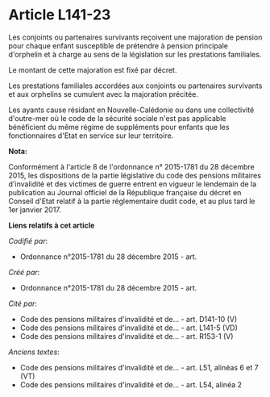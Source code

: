 # Article L141-23

Les conjoints ou partenaires survivants reçoivent une majoration de pension pour chaque enfant susceptible de prétendre à
pension principale d'orphelin et à charge au sens de la législation sur les prestations familiales.

Le montant de cette majoration est fixé par décret.

Les prestations familiales accordées aux conjoints ou partenaires survivants et aux orphelins se cumulent avec la majoration
précitée.

Les ayants cause résidant en Nouvelle-Calédonie ou dans une collectivité d'outre-mer où le code de la sécurité sociale n'est
pas applicable bénéficient du même régime de suppléments pour enfants que les fonctionnaires d'Etat en service sur leur
territoire.

**Nota:**

Conformément à l'article 8 de l'ordonnance n° 2015-1781 du 28 décembre 2015, les dispositions de la partie législative du
code des pensions militaires d'invalidité et des victimes de guerre entrent en vigueur le lendemain de la publication au
Journal officiel de la République française du décret en Conseil d'Etat relatif à la partie réglementaire dudit code, et au
plus tard le 1er janvier 2017.

**Liens relatifs à cet article**

_Codifié par_:

  - Ordonnance n°2015-1781 du 28 décembre 2015 - art.

_Créé par_:

  - Ordonnance n°2015-1781 du 28 décembre 2015 - art.

_Cité par_:

  - Code des pensions militaires d'invalidité et de... - art. D141-10 (V)
  - Code des pensions militaires d'invalidité et de... - art. L141-5 (VD)
  - Code des pensions militaires d'invalidité et de... - art. R153-1 (V)

_Anciens textes_:

  - Code des pensions militaires d'invalidité et de... - art. L51, alinéas 6 et 7 (VT)
  - Code des pensions militaires d'invalidité et de... - art. L54, alinéa 2
